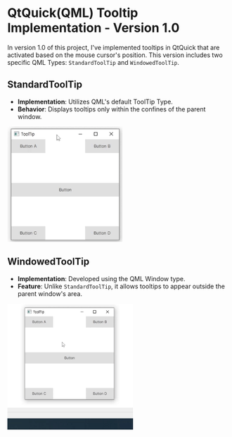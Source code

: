 # QtQuick(QML) Tooltip Implementation - Version 1.0

In version 1.0 of this project, I've implemented tooltips in QtQuick that are activated based on the mouse cursor's position. This version includes two specific QML Types: `StandardToolTip` and `WindowedToolTip`.

## StandardToolTip
- **Implementation**: Utilizes QML's default ToolTip Type.
- **Behavior**: Displays tooltips only within the confines of the parent window.

![StandardToolTip Demo](https://github.com/Jeong77777/QtQuickToolTip/blob/4ad6f8b302fb65be4bbfcc386fd5452803d5ca74/DemoGIFs/StandardToolTip.gif)

## WindowedToolTip
- **Implementation**: Developed using the QML Window type.
- **Feature**: Unlike `StandardToolTip`, it allows tooltips to appear outside the parent window's area.

![WindowedToolTip Demo](https://github.com/Jeong77777/QtQuickToolTip/blob/4ad6f8b302fb65be4bbfcc386fd5452803d5ca74/DemoGIFs/WindowedToolTip.gif)
